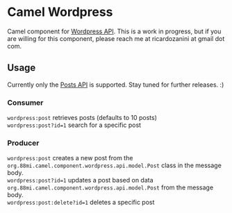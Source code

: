 # Camel Wordpress

Camel component for [Wordpress API](https://developer.wordpress.org/rest-api/reference/). This is a work in progress, but if you are willing for this component, please reach me at ricardozanini at gmail dot com.

## Usage

Currently only the [Posts API](https://developer.wordpress.org/rest-api/reference/posts/#schema) is supported. Stay tuned for further releases. :)


### Consumer

`wordpress:post` retrieves posts (defaults to 10 posts)  
`wordpress:post?id=1` search for a specific post

### Producer

`wordpress:post` creates a new post from the `org.88mi.camel.component.wordpress.api.model.Post` class in the message body.  
`wordpress:post?id=1` updates a post based on data `org.88mi.camel.component.wordpress.api.model.Post` from the message body.  
`wordpress:post:delete?id=1` deletes a specific post  